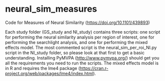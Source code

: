 # neural_sim_measures
Code for Measures of Neural Similarity (https://doi.org/10.1101/439893)

Each study folder (GS_study and NI_study) contains three scripts: one script for performing the neural similarity analysis per region of interest, one for performing the searchlight analysis, and one for performing the mixed effects model. The most commented script is the neural_sim_per_roi_NI.py script in the NI_study folder, so please look at that first to get a basic understanding. Installing PyMVPA (http://www.pymvpa.org/) should get you all the requirements you need to run the scripts. The mixed effects model is in R and requires the lme4 package (https://cran.r-project.org/web/packages/lme4/index.html).
